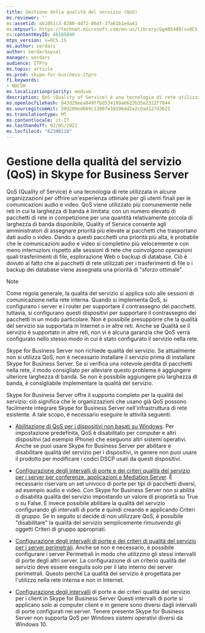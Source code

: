 ```yaml
---
title: Gestione della qualità del servizio (QoS)
ms.reviewer: ''
ms:assetid: ab1051c3-8380-4d72-86df-37a61b1e4a41
ms:mtpsurl: https://technet.microsoft.com/en-us/library/Gg405409(v=OCS.15)
ms:contentKeyID: 48185049
mtps_version: v=OCS.15
ms.author: serdars
author: SerdarSoysal
manager: serdars
audience: ITPro
ms.topic: article
ms.prod: skype-for-business-itpro
f1.keywords:
- NOCSH
ms.localizationpriority: medium
description: QoS (Quality of Service) è una tecnologia di rete utilizzata in alcune organizzazioni per offrire un'esperienza ottimale per gli utenti finali per le comunicazioni audio e video.
ms.openlocfilehash: 043d29eea849ffbd534199a6622b35e2322f7044
ms.sourcegitcommit: 59d209ed669c13807e38196dd2a2c0a4127d3621
ms.translationtype: MT
ms.contentlocale: it-IT
ms.lasthandoff: 02/05/2022
ms.locfileid: "62390118"
---
```

# <a name="managing-quality-of-service-qos-in-skype-for-business-server"></a>Gestione della qualità del servizio (QoS) in Skype for Business Server


QoS (Quality of Service) è una tecnologia di rete utilizzata in alcune organizzazioni per offrire un'esperienza ottimale per gli utenti finali per le comunicazioni audio e video. QoS viene utilizzato più comunemente nelle reti in cui la larghezza di banda è limitata: con un numero elevato di pacchetti di rete in competizione per una quantità relativamente piccola di larghezza di banda disponibile, Quality of Service consente agli amministratori di assegnare priorità più elevate ai pacchetti che trasportano dati audio o video. Dando a questi pacchetti una priorità più alta, è probabile che le comunicazioni audio e video si completino più velocemente e con meno interruzioni rispetto alle sessioni di rete che coinvolgono operazioni quali trasferimenti di file, esplorazione Web o backup di database. Ciò è dovuto al fatto che ai pacchetti di rete utilizzati per i trasferimenti di file o i backup dei database viene assegnata una priorità di "sforzo ottimale".


> [!NOTE]  
> Come regola generale, la qualità del servizio si applica solo alle sessioni di comunicazione nella rete interna. Quando si implementa QoS, si configurano i server e i router per supportare il contrassegno dei pacchetti. tuttavia, si configurano questi dispositivi per supportare il contrassegno dei pacchetti in un modo particolare. Non è possibile presupporre che la qualità del servizio sia supportata in Internet o in altre reti. Anche se Qualità se il servizio è supportato in altre reti, non vi è alcuna garanzia che QoS verrà configurato nello stesso modo in cui è stato configurato il servizio nella rete.

Skype for Business Server non richiede qualità del servizio. Se attualmente non si utilizza QoS, non è necessario installare il servizio prima di installare Skype for Business Server. Se si verifica una notevole perdita di pacchetti nella rete, il modo consigliato per alleviare questo problema è aggiungere ulteriore larghezza di banda. Se non è possibile aggiungere più larghezza di banda, è consigliabile implementare la qualità del servizio.

Skype for Business Server offre il supporto completo per la qualità del servizio: ciò significa che le organizzazioni che usano già QoS possono facilmente integrare Skype for Business Server nell'infrastruttura di rete esistente. A tale scopo, è necessario eseguire le attività seguenti:

  - [Abilitazione di QoS per i dispositivi non basati su Windows](enabling-qos-for-devices-that-are-not-based-on-windows.md). Per impostazione predefinita, QoS è disabilitato per computer e altri dispositivi (ad esempio iPhone) che eseguono altri sistemi operativi. Anche se puoi usare Skype for Business Server per abilitare e disabilitare qualità del servizio per i dispositivi, in genere non puoi usare il prodotto per modificare i codici DSCP usati da questi dispositivi.

  - [Configurazione degli intervalli di porte e dei criteri qualità del servizio per i server per conferenze, applicazioni e Mediation Server](configuring-port-ranges-for-your-conferencing-application-and-mediation-servers.md). È necessario riservare un set univoco di porte per tipi di pacchetti diversi, ad esempio audio e video. Con Skype for Business Server non si abilita o disabilita qualità del servizio impostando un valore di proprietà su True o su False. È invece possibile abilitare la qualità del servizio configurando gli intervalli di porte e quindi creando e applicando Criteri di gruppo. Se in seguito si decide di non utilizzare QoS, è possibile "disabilitare" la qualità del servizio semplicemente rimuovendo gli oggetti Criteri di gruppo appropriati.

  - [Configurazione degli intervalli di porte e dei criteri di qualità del servizio per i server perimetrali](configuring-port-ranges-for-your-edge-servers.md). Anche se non è necessario, è possibile configurare i server Perimetrali in modo che utilizzino gli stessi intervalli di porte degli altri server. La configurazione di un criterio qualità del servizio deve essere eseguita solo per il lato interno dei server perimetrali. Questo perché La qualità del servizio è progettata per l'utilizzo nella rete interna e non in Internet.

- [Configurazione degli intervalli](configuring-port-ranges-for-your-skype-clients.md) di porte e dei criteri qualità del servizio per i client in Skype for Business Server Questi intervalli di porte si applicano solo ai computer client e in genere sono diversi dagli intervalli di porte configurati nei server. Tenere presente Skype for Business Server non supporta QoS per Windows sistemi operativi diversi da Windows 10.


